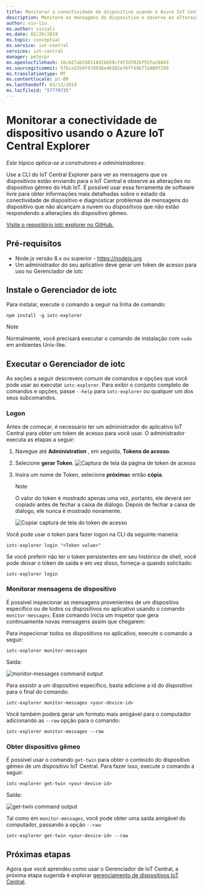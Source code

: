 ```yaml
---
title: Monitorar a conectividade de dispositivo usando o Azure IoT Central Explorer
description: Monitore as mensagens do dispositivo e observe as alterações do dispositivo gêmeo por meio da CLI do IoT Central Explorer.
author: viv-liu
ms.author: viviali
ms.date: 02/20/2019
ms.topic: conceptual
ms.service: iot-central
services: iot-central
manager: peterpr
ms.openlocfilehash: 16cb27ab330118d1bb59cf4f3d782bf55fa28d43
ms.sourcegitcommit: 5fbca3354f47d936e46582e76ff49b77a989f299
ms.translationtype: MT
ms.contentlocale: pt-BR
ms.lasthandoff: 03/12/2019
ms.locfileid: "57779735"
---
```

# <a name="monitor-device-connectivity-using-the-azure-iot-central-explorer"></a>Monitorar a conectividade de dispositivo usando o Azure IoT Central Explorer

*Este tópico aplica-se a construtores e administradores.*

Use a CLI do IoT Central Explorer para ver as mensagens que os dispositivos estão enviando para o IoT Central e observe as alterações no dispositivo gêmeo do Hub IoT. É possível usar essa ferramenta de software livre para obter informações mais detalhadas sobre o estado da conectividade de dispositivo e diagnosticar problemas de mensagens do dispositivo que não alcançam a nuvem ou dispositivos que não estão respondendo a alterações do dispositivo gêmeo.

[Visite o repositório iotc explorer no GitHub.](https://aka.ms/iotciotcexplorercligithub)

## <a name="prerequisites"></a>Pré-requisitos

+ Node.js versão 8.x ou superior - https://nodejs.org
+ Um administrador do seu aplicativo deve gerar um token de acesso para uso no Gerenciador de iotc

## <a name="install-iotc-explorer"></a>Instale o Gerenciador de iotc

Para instalar, execute o comando a seguir na linha de comando:

```cmd/sh
npm install -g iotc-explorer
```

> [!NOTE]
> Normalmente, você precisará executar o comando de instalação com `sudo` em ambientes Unix-like.

## <a name="run-iotc-explorer"></a>Executar o Gerenciador de iotc

As seções a seguir descrevem comum de comandos e opções que você pode usar ao executar `iotc-explorer`. Para exibir o conjunto completo de comandos e opções, passe `--help` para `iotc-explorer` ou qualquer um dos seus subcomandos.

### <a name="login"></a>Logon

Antes de começar, é necessário ter um administrador do aplicativo IoT Central para obter um token de acesso para você usar. O administrador executa as etapas a seguir:

1. Navegue até **Administration** , em seguida, **Tokens de acesso**.
1. Selecione **gerar Token**.
    ![Captura de tela da página de token de acesso](media/howto-use-iotc-explorer/accesstokenspage.png)

1. Insira um nome de Token, selecione **próxima**e então **cópia**.
    > [!NOTE]
    > O valor do token é mostrado apenas uma vez, portanto, ele deverá ser copiado antes de fechar a caixa de diálogo. Depois de fechar a caixa de diálogo, ele nunca é mostrado novamente.

    ![Copiar captura de tela do token de acesso](media/howto-use-iotc-explorer/copyaccesstoken.png)

Você pode usar o token para fazer logon na CLI da seguinte maneira:

```cmd/sh
iotc-explorer login "<Token value>"
```

Se você preferir não ter o token persistentes em seu histórico de shell, você pode deixar o token de saída e em vez disso, forneça-a quando solicitado:

```cmd/sh
iotc-explorer login
```

### <a name="monitor-device-messages"></a>Monitorar mensagens de dispositivo

É possível inspecionar as mensagens provenientes de um dispositivo específico ou de todos os dispositivos no aplicativo usando o comando `monitor-messages`. Esse comando inicia um inspetor que gera continuamente novas mensagens assim que chegarem:

Para inspecionar todos os dispositivos no aplicativo, execute o comando a seguir:

```cmd/sh
iotc-explorer monitor-messages
```

Saída:

![monitor-messages command output](media/howto-use-iotc-explorer/monitormessages.png)

Para assistir a um dispositivo específico, basta adicione a id do dispositivo para o final do comando:

```cmd/sh
iotc-explorer monitor-messages <your-device-id>
```

Você também poderá gerar um formato mais amigável para o computador adicionando as `--raw` opção para o comando:

```
iotc-explorer monitor-messages --raw
```

### <a name="get-device-twin"></a>Obter dispositivo gêmeo

É possível usar o comando `get-twin` para obter o conteúdo do dispositivo gêmeo de um dispositivo IoT Central. Para fazer isso, execute o comando a seguir:

```cmd/sh
iotc-explorer get-twin <your-device-id>
```

Saída:

![get-twin command output](media/howto-use-iotc-explorer/getdevicetwin.png)

Tal como em `monitor-messages`, você pode obter uma saída amigável do computador, passando a opção `--raw`:

```cmd/sh
iotc-explorer get-twin <your-device-id> --raw
```

## <a name="next-steps"></a>Próximas etapas

Agora que você aprendeu como usar o Gerenciador de IoT Central, a próxima etapa sugerida é explorar [gerenciamento de dispositivos IoT Central](howto-manage-devices.md).
